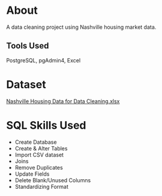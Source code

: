 # About
A data cleaning project using Nashville housing market data.
  ## Tools Used
  PostgreSQL, pgAdmin4, Excel 

# Dataset

[Nashville Housing Data for Data Cleaning.xlsx](https://github.com/DaveRoppo/Data-Analysis/files/6913493/Nashville.Housing.Data.for.Data.Cleaning.xlsx)

# SQL Skills Used
- Create Database
- Create & Alter Tables
- Import CSV dataset
- Joins 
- Remove Duplicates
- Update Fields
- Delete Blank/Unused Columns
- Standardizing Format

